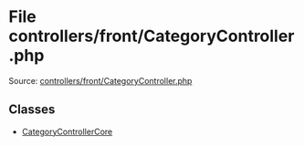 File controllers/front/CategoryController.php
=========

Source: [controllers/front/CategoryController.php](https://github.com/PrestaShop/PrestaShop/blob/1.6.0.8/controllers/front/CategoryController.php)


Classes
-------

* [CategoryControllerCore](class.CategoryControllerCore.md)

